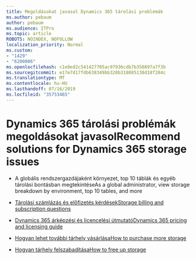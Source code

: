 ```yaml
---
title: Megoldásokat javasol Dynamics 365 tárolási problémák
ms.author: pebaum
author: pebaum
ms.audience: ITPro
ms.topic: article
ROBOTS: NOINDEX, NOFOLLOW
localization_priority: Normal
ms.custom:
- "1429"
- "6200006"
ms.openlocfilehash: c1e0ed2c541427705ac97936cdb7b350897a7f3b
ms.sourcegitcommit: e17e7d17fdb638349bb320b318085138d18f284c
ms.translationtype: MT
ms.contentlocale: hu-HU
ms.lasthandoff: 07/16/2019
ms.locfileid: "35753465"
---
```

# <a name="recommend-solutions-for-dynamics-365-storage-issues"></a><span data-ttu-id="7b4e1-102">Dynamics 365 tárolási problémák megoldásokat javasol</span><span class="sxs-lookup"><span data-stu-id="7b4e1-102">Recommend solutions for Dynamics 365 storage issues</span></span>

* <span data-ttu-id="7b4e1-103">A globális rendszergazdájaként környezet, top 10 táblák és egyéb tárolási bontásban megtekintése</span><span class="sxs-lookup"><span data-stu-id="7b4e1-103">As a global administrator, view storage breakdown by environment, top 10 tables, and more</span></span>

* [<span data-ttu-id="7b4e1-104">Tárolási számlázás és előfizetés kérdések</span><span class="sxs-lookup"><span data-stu-id="7b4e1-104">Storage billing and subscription questions</span></span>](https://docs.microsoft.com/dynamics365/customer-engagement/admin/contact-information-microsoft-dynamics-365-online-billing-support)

* [<span data-ttu-id="7b4e1-105">Dynamics 365 árképzési és licencelési útmutató</span><span class="sxs-lookup"><span data-stu-id="7b4e1-105">Dynamics 365 pricing and licensing guide</span></span>](https://dynamics.microsoft.com/pricing/)

* [<span data-ttu-id="7b4e1-106">Hogyan lehet további tárhely vásárlása</span><span class="sxs-lookup"><span data-stu-id="7b4e1-106">How to purchase more storage</span></span>](https://docs.microsoft.com/en-us/dynamics365/customer-engagement/admin/manage-storage#add-storage-to-dynamics-365-online)

* [<span data-ttu-id="7b4e1-107">Hogyan tárhely felszabadítása</span><span class="sxs-lookup"><span data-stu-id="7b4e1-107">How to free up storage</span></span>](https://docs.microsoft.com/dynamics365/customer-engagement/admin/free-storage-space)
